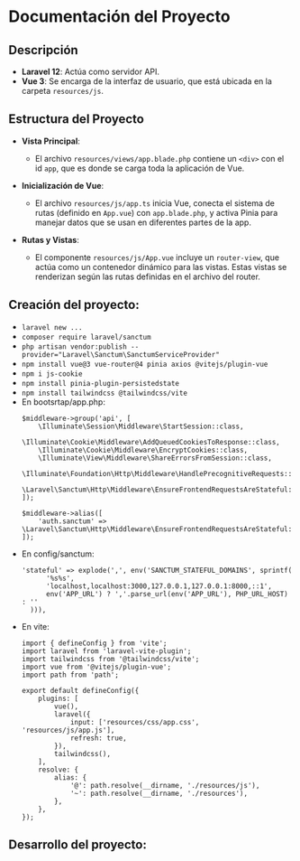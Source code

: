 # Documentación del Proyecto

## Descripción

- **Laravel 12**: Actúa como servidor API.
- **Vue 3**: Se encarga de la interfaz de usuario, que está ubicada en la carpeta `resources/js`.

## Estructura del Proyecto

- **Vista Principal**: 
  - El archivo `resources/views/app.blade.php` contiene un `<div>` con el id `app`, que es donde se carga toda la aplicación de Vue.
  
- **Inicialización de Vue**:
  - El archivo `resources/js/app.ts` inicia Vue, conecta el sistema de rutas (definido en `App.vue`) con `app.blade.php`, y activa Pinia para manejar datos que se usan en diferentes partes de la app.
  
- **Rutas y Vistas**:
  - El componente `resources/js/App.vue` incluye un `router-view`, que actúa como un contenedor dinámico para las vistas. Estas vistas se renderizan según las rutas definidas en el archivo del router.

## Creación del proyecto:

- `laravel new ...`
- `composer require laravel/sanctum`
- `php artisan vendor:publish --provider="Laravel\Sanctum\SanctumServiceProvider"`
- `npm install vue@3 vue-router@4 pinia axios @vitejs/plugin-vue`
- `npm i js-cookie`
- `npm install pinia-plugin-persistedstate`
- `npm install tailwindcss @tailwindcss/vite`
- En bootsrtap/app.php:
  ```
  $middleware->group('api', [
      \Illuminate\Session\Middleware\StartSession::class,
      \Illuminate\Cookie\Middleware\AddQueuedCookiesToResponse::class,
      \Illuminate\Cookie\Middleware\EncryptCookies::class,
      \Illuminate\View\Middleware\ShareErrorsFromSession::class,
      \Illuminate\Foundation\Http\Middleware\HandlePrecognitiveRequests::class,
      \Laravel\Sanctum\Http\Middleware\EnsureFrontendRequestsAreStateful::class,
  ]);

  $middleware->alias([
      'auth.sanctum' => \Laravel\Sanctum\Http\Middleware\EnsureFrontendRequestsAreStateful::class,
  ]);
  ```
- En config/sanctum:
  ```
  'stateful' => explode(',', env('SANCTUM_STATEFUL_DOMAINS', sprintf(
        '%s%s',
        'localhost,localhost:3000,127.0.0.1,127.0.0.1:8000,::1',
        env('APP_URL') ? ','.parse_url(env('APP_URL'), PHP_URL_HOST) : ''
    ))),
  ```
- En vite:
  ```
  import { defineConfig } from 'vite';
  import laravel from 'laravel-vite-plugin';
  import tailwindcss from '@tailwindcss/vite';
  import vue from '@vitejs/plugin-vue';
  import path from 'path';

  export default defineConfig({
      plugins: [
          vue(),
          laravel({
              input: ['resources/css/app.css', 'resources/js/app.js'],
              refresh: true,
          }),
          tailwindcss(),
      ],
      resolve: {
          alias: {
              '@': path.resolve(__dirname, './resources/js'),
              '~': path.resolve(__dirname, './resources'),
          },
      },
  });
  ```
## Desarrollo del proyecto:


